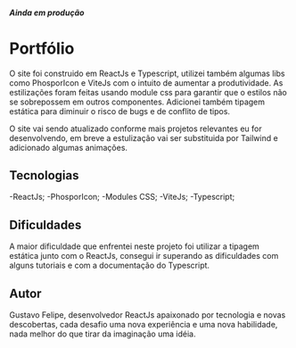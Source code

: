 ##### Ainda em produção

# Portfólio

O site foi construido em ReactJs e Typescript, utilizei também algumas libs como PhosporIcon e ViteJs com o intuito de aumentar a produtividade. As estilizações foram feitas usando module css para garantir que o estilos não se sobrepossem em outros componentes. Adicionei também tipagem estática para diminuir o risco de bugs e de conflito de tipos. 

O site vai sendo atualizado conforme mais projetos relevantes eu for desenvolvendo, em breve a estulização vai ser substituida por Tailwind e adicionado algumas animações.

## Tecnologias
-ReactJs;
-PhosporIcon;
-Modules CSS;
-ViteJs;
-Typescript;

## Dificuldades
A maior dificuldade que enfrentei neste projeto foi utilizar a tipagem estática junto com o ReactJs, consegui ir superando as dificuldades com alguns tutoriais e com a documentação do Typescript.

## Autor
Gustavo Felipe, desenvolvedor ReactJs apaixonado por tecnologia e novas descobertas, cada desafio uma nova experiência e uma nova habilidade, nada melhor do que tirar da imaginação uma idéia.
